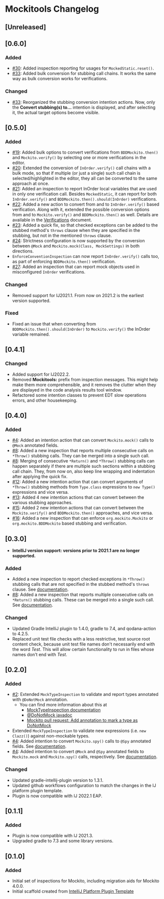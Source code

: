 <!-- Keep a Changelog guide -> https://keepachangelog.com -->

# Mockitools Changelog

## [Unreleased]

## [0.6.0]
### Added
- [#30](https://github.com/picimako/mockitools/issues/30): Added inspection reporting for usages for `MockedStatic.reset()`.
- [#33](https://github.com/picimako/mockitools/issues/33): Added bulk conversion for stubbing call chains. It works the same way as bulk conversion works for verifications.

### Changed
- [#33](https://github.com/picimako/mockitools/issues/33): Reorganized the stubbing conversion intention actions.
Now, only the **Convert stubbing(s) to...** intention is displayed, and after selecting it, the actual target options become visible.

## [0.5.0]
### Added
- [#19](https://github.com/picimako/mockitools/issues/19): Added bulk options to convert verifications from `BDDMockito.then()` and `Mockito.verify()` by selecting one or more
  verifications in the editor.
- [#20](https://github.com/picimako/mockitools/issues/20): Extended the conversion of `InOrder.verify()` call chains with a bulk mode,
so that if multiple (or just a single) such call chain is selected/highlighted in the editor, they all can be converted to the same approach at once.
- [#21](https://github.com/picimako/mockitools/issues/21): Added an inspection to report InOrder local variables that are used in only one verification call.
Besides `MockedStatic`, it can report for both `InOrder.verify()` and `BDDMockito.then().should(InOrder)` verifications.
- [#22](https://github.com/picimako/mockitools/issues/22): Added a new action to convert from and to `InOrder.verify()` based verification.
Along with it, extended the possible conversion options from and to `Mockito.verify()` and `BDDMockito.then()` as well.
Details are available in the [Verifications](https://github.com/picimako/mockitools/blob/main/docs/verifications.md) document.
- [#23](https://github.com/picimako/mockitools/issues/23): Added a quick fix, so that checked exceptions can be added to the stubbed method's `throws` clause 
when they are specified in the stubbing, but not in the mentioned `throws` clause.
- [#24](https://github.com/picimako/mockitools/issues/24): Strictness configuration is now supported by the conversion between `@Mock` and `Mockito.mock(Class, MockSettings)` in both directions.
- `EnforceConventionInspection` can now report `InOrder.verify()` calls too, as part of enforcing `BDDMockito.then()` verification.
- [#27](https://github.com/picimako/mockitools/issues/27): Added an inspection that can report mock objects used in misconfigured `InOrder` verifications.

### Changed
- Removed support for IJ2021.1. From now on 2021.2 is the earliest version supported.

### Fixed
- Fixed an issue that when converting from `BDDMockito.then().should(InOrder)` to `Mockito.verify()` the InOrder variable remained.

## [0.4.1]
### Changed
- Added support for IJ2022.2.
- Removed **Mockitools:** prefix from inspection messages. This might help make them more comprehensible, and it removes
  the clutter when they are displayed in the code analysis results tool window.
- Refactored some intention classes to prevent EDT slow operations errors, and other housekeeping.

## [0.4.0]
### Added
- [#4](https://github.com/picimako/mockitools/issues/4): Added an intention action that can convert `Mockito.mock()` calls to `@Mock` annotated fields.
- [#8](https://github.com/picimako/mockitools/issues/8): Added a new inspection that reports multiple consecutive calls on `*Throw()` stubbing calls.
They can be merged into a single such call.
- [#8](https://github.com/picimako/mockitools/issues/8): Merging of consecutive `*Return()` and `*Throw()` stubbing calls can happen separately if
there are multiple such sections within a stubbing call chain. They, from now on, also keep line wrapping and indentation after applying the quick fix.
- [#12](https://github.com/picimako/mockitools/issues/12): Added a new intention action that can convert arguments of `*Throw()` stubbing methods
from `Type.class` expressions to `new Type()` expressions and vice versa.
- [#13](https://github.com/picimako/mockitools/issues/13): Added 4 new intention actions that can convert between the various stubbing approaches.
- [#15](https://github.com/picimako/mockitools/issues/15): Added 2 new intention actions that can convert between the `Mockito.verify()`
and `BDDMockito.then()` approaches, and vice versa.
- [#16](https://github.com/picimako/mockitools/issues/16): Added a new inspection that can enforce `org.mockito.Mockito` or `org.mockito.BDDMockito` based
stubbing and verification.

## [0.3.0]
- **IntelliJ version support: versions prior to 2021.1 are no longer supported.**

### Added
- Added a new inspection to report checked exceptions in `*Throw()` stubbing calls that are not specified in the stubbed method's `throws` clause.
See [documentation](/docs/stubbing.md#invalid-checked-exception-is-passed-into-throw-methods).
- [#8](https://github.com/picimako/mockitools/issues/8): Added a new inspection that reports multiple consecutive calls on `*Return()` stubbing calls.
These can be merged into a single such call. See [documentation](docs/stubbing.md#consecutive-return-and-throw-calls-can-be-merged).

### Changed
- Updated Gradle IntelliJ plugin to 1.4.0, gradle to 7.4, and qodana-action to 4.2.5.
- Replaced unit test file checks with a less restrictive, test source root content check, because unit test file names don't necessarily end with the word *Test*.
  This will allow certain functionality to run in files whose names don't end with *Test*.
  
## [0.2.0]
### Added
- [#2](https://github.com/picimako/mockitools/issues/2): Extended `MockTypeInspection` to validate and report types annotated with `@DoNotMock` annotation.
  - You can find more information about this at
    - [MockTypeInspection documentation](docs/mock_creation.md#donotmock-annotated-types) 
    - [@DoNotMock javadoc](https://javadoc.io/doc/org.mockito/mockito-core/latest/org/mockito/DoNotMock.html)
    - [Mockito pull request: Add annotation to mark a type as DoNotMock](https://github.com/mockito/mockito/pull/1833/files)
- Extended `MockTypeInspection` to validate new expressions (i.e. `new Clazz()`) against non-mockable types.
- [#4](https://github.com/picimako/mockitools/issues/4): Added intention to convert `Mockito.spy()` calls to `@Spy` annotated fields.
See [documentation](docs/mock_creation.md#convert-mockitomockspy-calls-to-mockspy-fields).
- [#4](https://github.com/picimako/mockitools/issues/4): Added intention to convert `@Mock` and `@Spy` annotated fields to `Mockito.mock`  and `Mockito.spy()`
calls, respectively. See [documentation](docs/mock_creation.md#convert-mockspy-fields-to-mockitomockspy-calls).

### Changed
- Updated gradle-intellij-plugin version to 1.3.1.
- Updated github workflows configuration to match the changes in the IJ platform plugin template.
- Plugin is now compatible with IJ 2022.1 EAP.

## [0.1.1]
### Added
- Plugin is now compatible with IJ 2021.3.
- Upgraded gradle to 7.3 and some library versions.

## [0.1.0]
### Added
- Initial set of inspections for Mockito, including migration aids for Mockito 4.0.0.
- Initial scaffold created from [IntelliJ Platform Plugin Template](https://github.com/JetBrains/intellij-platform-plugin-template)